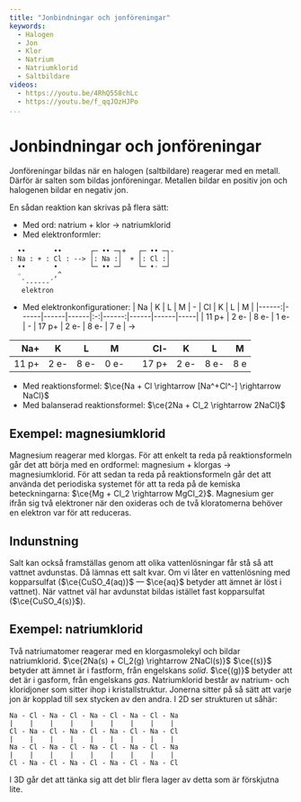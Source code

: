 ```yaml
---
title: "Jonbindningar och jonföreningar"
keywords:
  - Halogen
  - Jon
  - Klor
  - Natrium
  - Natriumklorid
  - Saltbildare
videos:
  - https://youtu.be/4RhQ558chLc
  - https://youtu.be/f_qqJOzHJPo
...
```


# Jonbindningar och jonföreningar
Jonföreningar bildas när en halogen (saltbildare) reagerar med en metall. Därför är salten som bildas jonföreningar. Metallen bildar en positiv jon och halogenen bildar en negativ jon.

En sådan reaktion kan skrivas på flera sätt:
* Med ord: natrium + klor → natriumklorid
* Med elektronformler:
```
  ••       ••       ┌─ •• ─┐+   ┌─ •• ─┐-
: Na : + : Cl : --> │: Na :│  + │: Cl :│
  ••       •        └─ •• ─┘    └─ •◦ ─┘
  ◦        ,^
   `------´
   elektron
```
* Med elektronkonfigurationer:
|    Na | K    | L    | M    | - |    Cl | K    | L    | M   |
|------:|------|------|------|:-:|------:|------|------|-----|
| 11 p+ | 2 e- | 8 e- | 1 e- | - | 17 p+ | 2 e- | 8 e- | 7 e |
→ 

|   Na+ | K    | L    | M    |  |   Cl- | K    | L    | M   |
|------:|------|------|------| - |------:|------|------|-----|
| 11 p+ | 2 e- | 8 e- | 0 e- |  | 17 p+ | 2 e- | 8 e- | 8 e |
* Med reaktionsformel: $\ce{Na + Cl \rightarrow [Na^+Cl^-] \rightarrow NaCl}$
* Med balanserad reaktionsformel: $\ce{2Na + Cl_2 \rightarrow 2NaCl}$

## Exempel: magnesiumklorid
Magnesium reagerar med klorgas. För att enkelt ta reda på reaktionsformeln går det att börja med en ordformel: magnesium + klorgas → magnesiumklorid. För att sedan ta reda på reaktionsformeln går det att använda det periodiska systemet för att ta reda på de kemiska beteckningarna: $\ce{Mg + Cl_2 \rightarrow MgCl_2}$. Magnesium ger ifrån sig två elektroner när den oxideras och de två kloratomerna behöver en elektron var för att reduceras. 

## Indunstning
Salt kan också framställas genom att olika vattenlösningar får stå så att vattnet avdunstas. Då lämnas ett salt kvar. Om vi låter en vattenlösning med kopparsulfat ($\ce{CuSO_4(aq)}$ — $\ce{aq}$ betyder att ämnet är löst i vattnet). När vattnet väl har avdunstat bildas istället fast kopparsulfat ($\ce{CuSO_4(s)}$).


## Exempel: natriumklorid
Två natriumatomer reagerar med en klorgasmolekyl och bildar natriumklorid.
$\ce{2Na(s) + Cl_2(g) \rightarrow 2NaCl(s)}$
$\ce{(s)}$ betyder att ämnet är i fastform, från engelskans _solid_. $\ce{(g)}$ betyder att det är i gasform, från engelskans _gas_. Natriumklorid består av natrium- och kloridjoner som sitter ihop i kristallstruktur. Jonerna sitter på så sätt att varje jon är kopplad till sex stycken av den andra. I 2D ser strukturen ut såhär:
```
Na - Cl - Na - Cl - Na - Cl - Na - Cl - Na
|    |    |    |    |    |    |    |    |
Cl - Na - Cl - Na - Cl - Na - Cl - Na - Cl
|    |    |    |    |    |    |    |    |
Na - Cl - Na - Cl - Na - Cl - Na - Cl - Na
|    |    |    |    |    |    |    |    |
Cl - Na - Cl - Na - Cl - Na - Cl - Na - Cl
```
I 3D går det att tänka sig att det blir flera lager av detta som är förskjutna lite.

